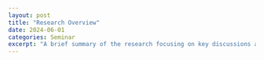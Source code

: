 ```yaml
---
layout: post
title: "Research Overview"
date: 2024-06-01
categories: Seminar
excerpt: "A brief summary of the research focusing on key discussions and findings..."
---
```

